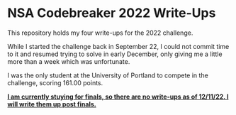 # NSA Codebreaker 2022 Write-Ups

This repository holds my four write-ups for the 2022 challenge.

While I started the challenge back in September 22, I could not commit time to it and resumed trying to solve in early December, only giving me a little more than a week which was unfortunate.

I was the only student at the University of Portland to compete in the challenge, scoring 161.00 points.

<b><u>I am currently stuying for finals, so there are no write-ups as of 12/11/22. I will write them up post finals.</b></u>